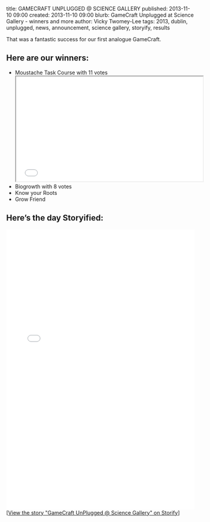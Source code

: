 title: GAMECRAFT UNPLUGGED @ SCIENCE GALLERY
published: 2013-11-10 09:00
created: 2013-11-10 09:00
blurb: GameCraft Unplugged at Science Gallery - winners and more
author: Vicky Twomey-Lee
tags: 2013, dublin, unplugged, news, announcement, science gallery, storyify, results

<p>That was a fantastic success for our first analogue GameCraft.</p>

## Here are our winners:
<ul>
<li>Moustache Task Course with 11 votes<br />
            <iframe src="//player.vimeo.com/video/79973431" width="500" height="281" webkitallowfullscreen mozallowfullscreen allowfullscreen></iframe>
        </li>
<li>Biogrowth with 8 votes</li>
<li>Know your Roots</li>
<li>Grow Friend</li>
</ul>

## Here&#8217;s the day Storyified:
<div class="storify"><iframe src="//storify.com/whykay/gamecraft-unplugged-science-gallery/embed" width="100%" height=750 frameborder=no allowTransparency=true></iframe><script src="//storify.com/whykay/gamecraft-unplugged-science-gallery.js" type="text/javascript" language="javascript"></script><noscript>[<a href="//storify.com/whykay/gamecraft-unplugged-science-gallery" target="_blank">View the story "GameCraft UnPlugged @ Science Gallery" on Storify</a>]</noscript></div>